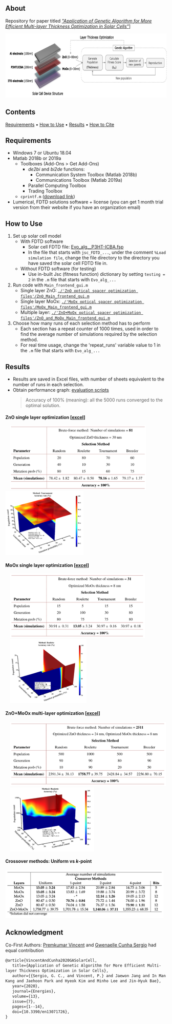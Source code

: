 ## About
Repository for paper titled [*"Application of Genetic Algorithm for More Efficient Multi-layer Thickness Optimization in Solar Cells"*](https://www.mdpi.com/1996-1073/13/7/1726)]

  <p align="center">
  <img src="./assets/graphical_abstract.jpg" height="200" alt="Graphical Abstract">
  </p>

## Contents
[Requirements](#requirements) • [How to Use](#how-to-use) • [Results](#results) • [How to Cite](#acknowledgment)

## Requirements
* Windows 7 or Ubuntu 18.04
* Matlab 2018b or 2019a
    * Toolboxes (Add-Ons > Get Add-Ons)
        * *de2bi* and *bi2de* functions:
            * Communication System Toolbox (Matlab 2018b)
            * Communications Toolbox (Matlab 2019a)
        * Parallel Computing Toolbox
        * Trading Toolbox
    * `cprintf.m` ([download link](https://www.mathworks.com/matlabcentral/fileexchange/24093-cprintf-display-formatted-colored-text-in-the-command-window))
* Lumerical, FDTD solutions software + license (you can get 1 month trial version from their website if you have an organization email)

## How to Use
1. Set up solar cell model
    * With FDTD software
       * Solar cell FDTD file: [Evo_alg__P3HT-ICBA.fsp](./Evo_alg__P3HT-ICBA.fsp)
       * In the file that starts with `jsc_FDTD_...`, under the comment `%Load simulation file`, change the file directory to the directory you have saved the solar cell FDTD file in.
    * Without FDTD software (for testing)
       * Use in-built Jsc (fitness function) dictionary by setting `testing = 2` in the `.m` file that starts with `Evo_alg_...`
2. Run code with `Main_frontend_gui.m`
    * Single layer ZnO: [`./'ZnO optical spacer optimization files'/ZnO_Main_frontend_gui.m`](./ZnO%20optical%20spacer%20optimization%20files/ZnO_Main_frontend_gui.m)
    * Single layer MoOx: [`./'MoOx optical spacer optimization files'/MoOx_Main_frontend_gui.m`](./MoOx%20optical%20spacer%20optimization%20files/MoOx_Main_frontend_gui.m)
    * Multiple layer: [`./'ZnO+MoOx optical spacer optimization files'/ZnO_and_MoOx_Main_frontend_gui.m`](./ZnO+MoOx%20optical%20spacer%20optimization%20files/ZnO_and_MoOx_Main_frontend_gui.m)
3. Choose how many runs of each selection method has to perform
    * Each section has a repeat counter of 1000 times, used in order to find the average number of simulations required by the selection method.
    * For real time usage, change the 'repeat_runs' variable value to 1 in the `.m` file that starts with `Evo_alg_...`

## Results
* Results are saved in Excel files, with number of sheets equivalent to the number of runs in each selection.
* Obtain performance graph: [evaluation scripts](./evaluation)
   > Accuracy of 100% (meaning): all the 5000 runs converged to the optimal solution.

#### ZnO single layer optimization [[excel](./ZnO%20optical%20spacer%20optimization%20files/RESULTS)]
  <p align="left">
    <img src="./assets/optim_zno.png" height="200" alt="ZnO single" hspace="15cm">
    <img src="./assets/optim_zno_plot.png" height="200" alt="ZnO single plot">
  </p>

#### MoOx single layer optimization [[excel](./MoOx%20optical%20spacer%20optimization%20files/RESULTS)]
  <p align="left">
    <img src="./assets/optim_moox.png" height="200" alt="MoOx single" hspace="15cm">
    <img src="./assets/optim_moox_plot.png" height="200" alt="MoOx single plot" hspace="15cm">
  </p>

#### ZnO+MoOx multi-layer optimization [[excel](./ZnO+MoOx%20optical%20spacer%20optimization%20files/RESULTS)]
  <p align="left">
    <img src="./assets/optim_zno_moox.png" height="200" alt="ZnO+MoOx" hspace="15cm">
    <img src="./assets/optim_zno_moox_plot.png" height="200" alt="ZnO+MoOx" hspace="15cm">
  </p>

#### Crossover methods: Uniform vs *k*-point
  <p align="left">
    <img src="./assets/crossover_comparisons.png" height="150" alt="Crossover methods">
  </p>

## Acknowledgment
Co-First Authors: [Premkumar Vincent](https://github.com/vinpremkumar) and [Gwenaelle Cunha Sergio](https://github.com/gcunhase) had equal contribution

```
@article{VincentAndCunha2020GASolarCell,
   title={Application of Genetic Algorithm for More Efficient Multi-layer Thickness Optimization in Solar Cells},
   author={{Sergio, G. C., and Vincent, P.} and Jaewon Jang and In Man Kang and Jaehoon Park and Hyeok Kim and Minho Lee and Jin-Hyuk Bae},
   year={2020},
   journal={Energies},
   volume={13},
   issue={7},
   pages={1--14},
   doi={10.3390/en13071726},
}
```
